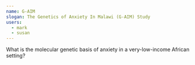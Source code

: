 ```yaml
---
name: G-AIM
slogan: The Genetics of Anxiety In Malawi (G-AIM) Study
users:
  - mark
  - susan
---
```


What is the molecular genetic basis of anxiety in a very-low-income African setting?